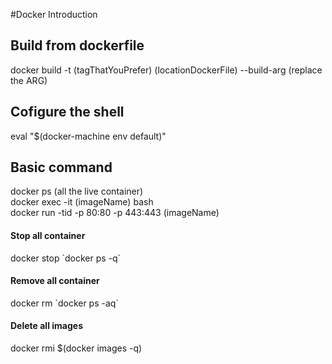 #Docker Introduction

## Build from dockerfile
docker build -t (tagThatYouPrefer) (locationDockerFile) --build-arg (replace the ARG)

## Cofigure the shell
eval "$(docker-machine env default)"

## Basic command
docker ps (all the live container)   
docker exec -it (imageName) bash   
docker run -tid -p 80:80 -p 443:443 (imageName)   

#### Stop all container
docker stop \`docker ps -q\`

#### Remove all container
docker rm \`docker ps -aq\`

#### Delete all images
docker rmi $(docker images -q)


